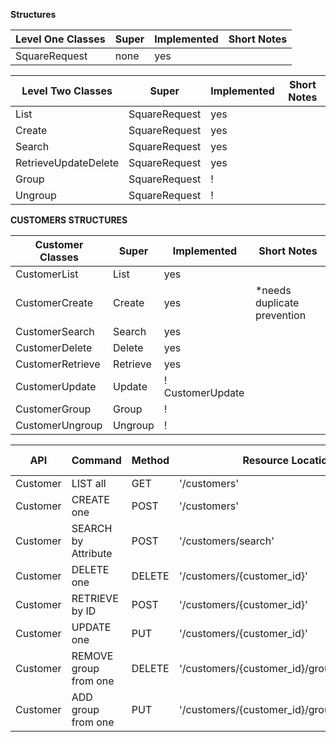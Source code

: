 **Structures**

| Level One Classes | Super| Implemented|Short Notes
|---|---|---|---|
|SquareRequest| none |yes|

| Level Two Classes |Super| Implemented|Short Notes
|---|---|---|---|
|List | SquareRequest|yes
|Create | SquareRequest|yes
|Search | SquareRequest| yes
|RetrieveUpdateDelete | SquareRequest|yes
|Group | SquareRequest| !
|Ungroup| SquareRequest| !

**CUSTOMERS STRUCTURES**

| Customer Classes |Super| Implemented|Short Notes
|---|---|---|---|
|CustomerList|List|yes
|CustomerCreate|Create|yes | *needs duplicate prevention
|CustomerSearch|Search| yes
|CustomerDelete|Delete|yes
|CustomerRetrieve|Retrieve|yes
|CustomerUpdate|Update| ! CustomerUpdate
|CustomerGroup|Group| !
|CustomerUngroup|Ungroup| !


| API | Command| Method | Resource Location | Class | Square Docs | Additional Information
|---|---|---|---|---|---|---|
|Customer| LIST all | GET| '/customers' | CustomerList |[LIST](https://developer.squareup.com/reference/square/customers-api/list-customers)
|Customer| CREATE one| POST|'/customers'| CustomerCreate|[CREATE](https://developer.squareup.com/reference/square/customers-api/create-customer)
|Customer| SEARCH by Attribute | POST|'/customers/search' |  CustomerSearch| [SEARCH](https://developer.squareup.com/reference/square/customers-api/search-customers)
|Customer|DELETE one| DELETE |'/customers/{customer_id}' |CustomerDelete | [DELETE](https://developer.squareup.com/reference/square/customers-api/delete-customer)
|Customer| RETRIEVE by ID | POST|'/customers/{customer_id}' | CustomerRetrieve|[RETRIEVE](https://developer.squareup.com/reference/square/customers-api/retrieve-customer)
|Customer|UPDATE one |PUT |'/customers/{customer_id}' | ! CustomerUpdate| [UPDATE](https://developer.squareup.com/reference/square/customers-api/update-customer)|[Version Control](https://developer.squareup.com/docs/customers-api/use-the-api/keep-records#update-a-customer-profile)
|Customer|REMOVE group from one |DELETE |'/customers/{customer_id}/groups/{group_id}' | ! | [Remove GROUP](https://developer.squareup.com/reference/square/customers-api/remove-group-from-customer)
|Customer|ADD group from one |PUT |'/customers/{customer_id}/groups/{group_id}' | ! | [Add GROUP](https://developer.squareup.com/reference/square/customers-api/add-group-to-customer)





